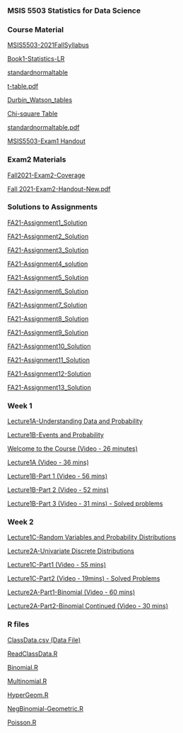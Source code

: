 
### MSIS 5503 Statistics for Data Science

### Course Material

[MSIS5503-2021FallSyllabus](https://github.com/mosesmarin/MSBAnDS/blob/main/files/MSIS5503-2021FallSyllabus-converted.pdf)

[Book1-Statistics-LR](https://github.com/mosesmarin/MSBAnDS/blob/main/files/Book1-Statistics-LR_compressed.pdf)

[standardnormaltable](https://github.com/mosesmarin/MSBAnDS/blob/main/files/standardnormaltable.pdf)

[t-table.pdf](https://github.com/mosesmarin/MSBAnDS/blob/main/files/t-table.pdf)

[Durbin_Watson_tables](https://github.com/mosesmarin/MSBAnDS/blob/main/files/Durbin_Watson_tables.pdf)

[Chi-square Table](https://github.com/mosesmarin/MSBAnDS/blob/main/files/Chi-square%20Table.pdf)

[standardnormaltable.pdf](https://github.com/mosesmarin/MSBAnDS/blob/main/MSIS-5503/standardnormaltable-1.pdf)

[MSIS5503-Exam1 Handout](https://github.com/mosesmarin/MSBAnDS/blob/main/MSIS-5503/MSIS5503-Handout-New.pdf)


### Exam2 Materials

[Fall2021-Exam2-Coverage](https://github.com/mosesmarin/MSBAnDS/blob/main/MSIS-5503/Fall2021-Exam2-Coverage.pdf)

[Fall 2021-Exam2-Handout-New.pdf](https://github.com/mosesmarin/MSBAnDS/blob/main/MSIS-5503/Fall%202021-Exam2-Handout-New.pdf)

### Solutions to Assignments

[FA21-Assignment1_Solution](https://github.com/mosesmarin/MSBAnDS/blob/main/MSIS-5503/FA21-Assignment1_Solution.pdf)

[FA21-Assignment2_Solution](https://github.com/mosesmarin/MSBAnDS/blob/main/MSIS-5503/FA21-Assignment2_Solution%20(1).pdf)

[FA21-Assignment3_Solution](https://github.com/mosesmarin/MSBAnDS/blob/main/MSIS-5503/FA21-Assignment3_Solution%20(1).pdf)

[FA21-Assignment4_solution](https://github.com/mosesmarin/MSBAnDS/blob/main/MSIS-5503/FA21-Assignment4_solution.pdf)

[FA21-Assignment5_Solution](https://github.com/mosesmarin/MSBAnDS/blob/main/MSIS-5503/FA21-Assignment5_Solution.pdf)

[FA21-Assignment6_Solution](https://github.com/mosesmarin/MSBAnDS/blob/main/MSIS-5503/FA21-Assignment6_Solution.pdf)

[FA21-Assignment7_Solution](https://github.com/mosesmarin/MSBAnDS/blob/main/MSIS-5503/FA21-Assignment7_Solution.pdf)

[FA21-Assignment8_Solution](https://github.com/mosesmarin/MSBAnDS/blob/main/MSIS-5503/FA21-Assignment8_Solution%20(1).pdf)

[FA21-Assignment9_Solution](https://github.com/mosesmarin/MSBAnDS/blob/main/MSIS-5503/FA21-Assignment9_Solution%20(1).pdf)

[FA21-Assignment10_Solution](https://github.com/mosesmarin/MSBAnDS/blob/main/MSIS-5503/FA21-Assignment10_Solution%20(1).pdf)

[FA21-Assignment11_Solution](https://github.com/mosesmarin/MSBAnDS/blob/main/MSIS-5503/FA21-Assignment11_Solution%20(1).pdf)

[FA21-Assignment12-Solution](https://github.com/mosesmarin/MSBAnDS/blob/main/MSIS-5503/FA21-Assignment12-Solution.pdf)

[FA21-Assignment13_Solution](https://github.com/mosesmarin/MSBAnDS/blob/main/MSIS-5503/FA21-Assignment13_Solution.pdf)

### Week 1

[Lecture1A-Understanding Data and Probability](https://github.com/mosesmarin/MSBAnDS/blob/main/files/Lecture1A-Understanding%20Data%20and%20Probability.pdf)

[Lecture1B-Events and Probability](https://github.com/mosesmarin/MSBAnDS/blob/main/files/Lecture1B-Events%20and%20Probability.pdf)


[Welcome to the Course (Video - 26 minutes)](https://youtu.be/Qnu-QjcfIN4)

[Lecture1A (Video - 36 mins)](https://youtu.be/X-JKU3Herfk)

[Lecture1B-Part 1 (Video - 56 mins)](https://youtu.be/GxM4ONmKd3c)

[Lecture1B-Part 2 (Video - 52 mins)](https://youtu.be/HkSoWEoNkzc)

[Lecture1B-Part 3 (Video - 31 mins) - Solved problems](https://youtu.be/NrJ9-qN31hQ)



### Week 2


[Lecture1C-Random Variables and Probability Distributions](https://github.com/mosesmarin/MSBAnDS/blob/main/MSIS-5503/Lecture1C-Random%20Variables%20and%20Probability%20Distributions.pdf)

[Lecture2A-Univariate Discrete Distributions](https://github.com/mosesmarin/MSBAnDS/blob/main/MSIS-5503/Lecture2A-Univariate%20Discrete%20Distributions.pdf)

[Lecture1C-Part1 (Video - 55 mins)](https://youtu.be/s9hr6_kYOds)

[Lecture1C-Part2 (Video - 19mins) - Solved Problems](https://youtu.be/oxaysaG7td4)

[Lecture2A-Part1-Binomial (Video - 60 mins)](https://youtu.be/VL8CWVg6mwU)

[Lecture2A-Part2-Binomial Continued (Video - 30 mins)](https://youtu.be/YgrDVAgvPzw)


### R files


[ClassData.csv (Data File)](https://github.com/mosesmarin/MSBAnDS/blob/main/MSIS-5503/ClassData.csv)

[ReadClassData.R](https://github.com/mosesmarin/MSBAnDS/blob/main/MSIS-5503/ReadClassData.R)

[Binomial.R](https://github.com/mosesmarin/MSBAnDS/blob/main/MSIS-5503/Binomial.R)

[Multinomial.R](https://github.com/mosesmarin/MSBAnDS/blob/main/MSIS-5503/Multinomial.R)

[HyperGeom.R](https://github.com/mosesmarin/MSBAnDS/blob/main/MSIS-5503/HyperGeom.R)

[NegBinomial-Geometric.R](https://github.com/mosesmarin/MSBAnDS/blob/main/MSIS-5503/NegBinomial-Geometric.R)

[Poisson.R](https://github.com/mosesmarin/MSBAnDS/blob/main/MSIS-5503/Poisson.R)


